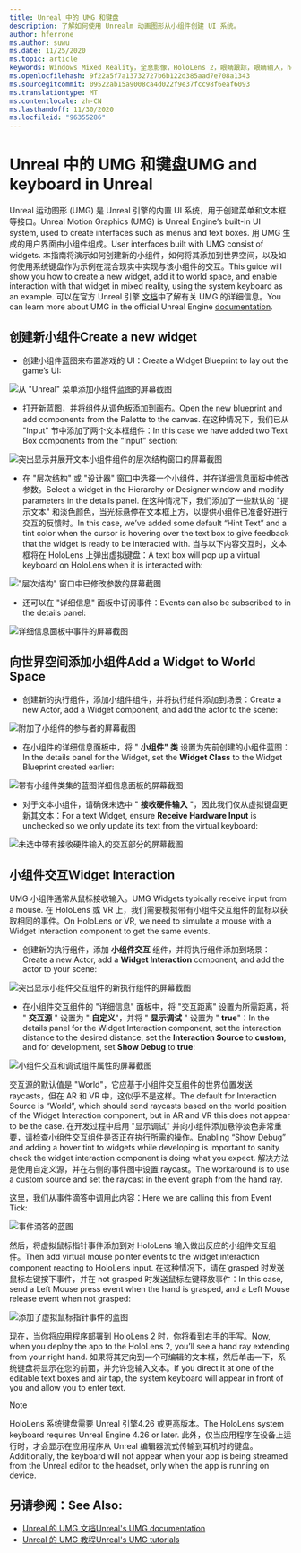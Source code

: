 ```yaml
---
title: Unreal 中的 UMG 和键盘
description: 了解如何使用 Unrealm 动画图形从小组件创建 UI 系统。
author: hferrone
ms.author: suwu
ms.date: 11/25/2020
ms.topic: article
keywords: Windows Mixed Reality，全息影像，HoloLens 2，眼睛跟踪，眼睛输入，head 装显示，Unreal 引擎，混合现实耳机，windows Mixed Reality 耳机，虚拟现实耳机，小组件，UI，UMG，Unreal 运动图形，Unreal 引擎，UE，UE4
ms.openlocfilehash: 9f22a5f7a13732727b6b122d385aad7e708a1343
ms.sourcegitcommit: 09522ab15a9008ca4d022f9e37fcc98f6eaf6093
ms.translationtype: MT
ms.contentlocale: zh-CN
ms.lasthandoff: 11/30/2020
ms.locfileid: "96355286"
---
```

# <a name="umg-and-keyboard-in-unreal"></a><span data-ttu-id="7aeae-104">Unreal 中的 UMG 和键盘</span><span class="sxs-lookup"><span data-stu-id="7aeae-104">UMG and keyboard in Unreal</span></span>

<span data-ttu-id="7aeae-105">Unreal 运动图形 (UMG) 是 Unreal 引擎的内置 UI 系统，用于创建菜单和文本框等接口。</span><span class="sxs-lookup"><span data-stu-id="7aeae-105">Unreal Motion Graphics (UMG) is Unreal Engine’s built-in UI system, used to create interfaces such as menus and text boxes.</span></span> <span data-ttu-id="7aeae-106">用 UMG 生成的用户界面由小组件组成。</span><span class="sxs-lookup"><span data-stu-id="7aeae-106">User interfaces built with UMG consist of widgets.</span></span> <span data-ttu-id="7aeae-107">本指南将演示如何创建新的小组件，如何将其添加到世界空间，以及如何使用系统键盘作为示例在混合现实中实现与该小组件的交互。</span><span class="sxs-lookup"><span data-stu-id="7aeae-107">This guide will show you how to create a new widget, add it to world space, and enable interaction with that widget in mixed reality, using the system keyboard as an example.</span></span> <span data-ttu-id="7aeae-108">可以在官方 Unreal 引擎 [文档](https://docs.unrealengine.com/en-US/Engine/UMG/index.html)中了解有关 UMG 的详细信息。</span><span class="sxs-lookup"><span data-stu-id="7aeae-108">You can learn more about UMG in the official Unreal Engine [documentation](https://docs.unrealengine.com/en-US/Engine/UMG/index.html).</span></span> 

## <a name="create-a-new-widget"></a><span data-ttu-id="7aeae-109">创建新小组件</span><span class="sxs-lookup"><span data-stu-id="7aeae-109">Create a new widget</span></span>

- <span data-ttu-id="7aeae-110">创建小组件蓝图来布置游戏的 UI：</span><span class="sxs-lookup"><span data-stu-id="7aeae-110">Create a Widget Blueprint to lay out the game’s UI:</span></span>

![从 "Unreal" 菜单添加小组件蓝图的屏幕截图](images/unreal-umg-img-01.png)

- <span data-ttu-id="7aeae-112">打开新蓝图，并将组件从调色板添加到画布。</span><span class="sxs-lookup"><span data-stu-id="7aeae-112">Open the new blueprint and add components from the Palette to the canvas.</span></span>  <span data-ttu-id="7aeae-113">在这种情况下，我们已从 "Input" 节中添加了两个文本框组件：</span><span class="sxs-lookup"><span data-stu-id="7aeae-113">In this case we have added two Text Box components from the “Input” section:</span></span>

![突出显示并展开文本小组件组件的层次结构窗口的屏幕截图](images/unreal-umg-img-02.png)

- <span data-ttu-id="7aeae-115">在 "层次结构" 或 "设计器" 窗口中选择一个小组件，并在详细信息面板中修改参数。</span><span class="sxs-lookup"><span data-stu-id="7aeae-115">Select a widget in the Hierarchy or Designer window and modify parameters in the details panel.</span></span>  <span data-ttu-id="7aeae-116">在这种情况下，我们添加了一些默认的 "提示文本" 和淡色颜色，当光标悬停在文本框上方，以提供小组件已准备好进行交互的反馈时。</span><span class="sxs-lookup"><span data-stu-id="7aeae-116">In this case, we’ve added some default “Hint Text” and a tint color when the cursor is hovering over the text box to give feedback that the widget is ready to be interacted with.</span></span>  <span data-ttu-id="7aeae-117">当与以下内容交互时，文本框将在 HoloLens 上弹出虚拟键盘：</span><span class="sxs-lookup"><span data-stu-id="7aeae-117">A text box will pop up a virtual keyboard on HoloLens when it is interacted with:</span></span>

!["层次结构" 窗口中已修改参数的屏幕截图](images/unreal-umg-img-03.png)

- <span data-ttu-id="7aeae-119">还可以在 "详细信息" 面板中订阅事件：</span><span class="sxs-lookup"><span data-stu-id="7aeae-119">Events can also be subscribed to in the details panel:</span></span>

![详细信息面板中事件的屏幕截图](images/unreal-umg-img-04.png)

## <a name="add-a-widget-to-world-space"></a><span data-ttu-id="7aeae-121">向世界空间添加小组件</span><span class="sxs-lookup"><span data-stu-id="7aeae-121">Add a Widget to World Space</span></span>

- <span data-ttu-id="7aeae-122">创建新的执行组件，添加小组件组件，并将执行组件添加到场景：</span><span class="sxs-lookup"><span data-stu-id="7aeae-122">Create a new Actor, add a Widget component, and add the actor to the scene:</span></span>

![附加了小组件的参与者的屏幕截图](images/unreal-umg-img-05.png)

- <span data-ttu-id="7aeae-124">在小组件的详细信息面板中，将 " **小组件" 类** 设置为先前创建的小组件蓝图：</span><span class="sxs-lookup"><span data-stu-id="7aeae-124">In the details panel for the Widget, set the **Widget Class** to the Widget Blueprint created earlier:</span></span>

![带有小组件类集的蓝图详细信息面板的屏幕截图](images/unreal-umg-img-06.png)

- <span data-ttu-id="7aeae-126">对于文本小组件，请确保未选中 " **接收硬件输入** "，因此我们仅从虚拟键盘更新其文本：</span><span class="sxs-lookup"><span data-stu-id="7aeae-126">For a text Widget, ensure **Receive Hardware Input** is unchecked so we only update its text from the virtual keyboard:</span></span>

![未选中带有接收硬件输入的交互部分的屏幕截图](images/unreal-umg-img-07.png)

## <a name="widget-interaction"></a><span data-ttu-id="7aeae-128">小组件交互</span><span class="sxs-lookup"><span data-stu-id="7aeae-128">Widget Interaction</span></span>

<span data-ttu-id="7aeae-129">UMG 小组件通常从鼠标接收输入。</span><span class="sxs-lookup"><span data-stu-id="7aeae-129">UMG Widgets typically receive input from a mouse.</span></span>  <span data-ttu-id="7aeae-130">在 HoloLens 或 VR 上，我们需要模拟带有小组件交互组件的鼠标以获取相同的事件。</span><span class="sxs-lookup"><span data-stu-id="7aeae-130">On HoloLens or VR, we need to simulate a mouse with a Widget Interaction component to get the same events.</span></span>

- <span data-ttu-id="7aeae-131">创建新的执行组件，添加 **小组件交互** 组件，并将执行组件添加到场景：</span><span class="sxs-lookup"><span data-stu-id="7aeae-131">Create a new Actor, add a **Widget Interaction** component, and add the actor to your scene:</span></span>

![突出显示小组件交互组件的新执行组件的屏幕截图](images/unreal-umg-img-08.png)

- <span data-ttu-id="7aeae-133">在小组件交互组件的 "详细信息" 面板中，将 "交互距离" 设置为所需距离，将 " **交互源** " 设置为 " **自定义**"，并将 " **显示调试** " 设置为 " **true**"：</span><span class="sxs-lookup"><span data-stu-id="7aeae-133">In the details panel for the Widget Interaction component, set the interaction distance to the desired distance, set the **Interaction Source** to **custom**, and for development, set **Show Debug** to **true**:</span></span>

![小组件交互和调试组件属性的屏幕截图](images/unreal-umg-img-09.png)

<span data-ttu-id="7aeae-135">交互源的默认值是 "World"，它应基于小组件交互组件的世界位置发送 raycasts，但在 AR 和 VR 中，这似乎不是这样。</span><span class="sxs-lookup"><span data-stu-id="7aeae-135">The default for Interaction Source is “World”, which should send raycasts based on the world position of the Widget Interaction component, but in AR and VR this does not appear to be the case.</span></span>  <span data-ttu-id="7aeae-136">在开发过程中启用 "显示调试" 并向小组件添加悬停淡色非常重要，请检查小组件交互组件是否正在执行所需的操作。</span><span class="sxs-lookup"><span data-stu-id="7aeae-136">Enabling “Show Debug” and adding a hover tint to widgets while developing is important to sanity check the widget interaction component is doing what you expect.</span></span>  <span data-ttu-id="7aeae-137">解决方法是使用自定义源，并在右侧的事件图中设置 raycast。</span><span class="sxs-lookup"><span data-stu-id="7aeae-137">The workaround is to use a custom source and set the raycast in the event graph from the hand ray.</span></span>  

<span data-ttu-id="7aeae-138">这里，我们从事件滴答中调用此内容：</span><span class="sxs-lookup"><span data-stu-id="7aeae-138">Here we are calling this from Event Tick:</span></span>

![事件滴答的蓝图](images/unreal-umg-img-10.png)

<span data-ttu-id="7aeae-140">然后，将虚拟鼠标指针事件添加到对 HoloLens 输入做出反应的小组件交互组件。</span><span class="sxs-lookup"><span data-stu-id="7aeae-140">Then add virtual mouse pointer events to the widget interaction component reacting to HoloLens input.</span></span>  <span data-ttu-id="7aeae-141">在这种情况下，请在 grasped 时发送鼠标左键按下事件，并在 not grasped 时发送鼠标左键释放事件：</span><span class="sxs-lookup"><span data-stu-id="7aeae-141">In this case, send a Left Mouse press event when the hand is grasped, and a Left Mouse release event when not grasped:</span></span>

![添加了虚拟鼠标指针事件的蓝图](images/unreal-umg-img-13.png)

<span data-ttu-id="7aeae-143">现在，当你将应用程序部署到 HoloLens 2 时，你将看到右手的手写。</span><span class="sxs-lookup"><span data-stu-id="7aeae-143">Now, when you deploy the app to the HoloLens 2, you’ll see a hand ray extending from your right hand.</span></span> <span data-ttu-id="7aeae-144">如果将其定向到一个可编辑的文本框，然后单击一下，系统键盘将显示在您的前面，并允许您输入文本。</span><span class="sxs-lookup"><span data-stu-id="7aeae-144">If you direct it at one of the editable text boxes and air tap, the system keyboard will appear in front of you and allow you to enter text.</span></span> 
 
> [!NOTE]
> <span data-ttu-id="7aeae-145">HoloLens 系统键盘需要 Unreal 引擎4.26 或更高版本。</span><span class="sxs-lookup"><span data-stu-id="7aeae-145">The HoloLens system keyboard requires Unreal Engine 4.26 or later.</span></span> <span data-ttu-id="7aeae-146">此外，仅当应用程序在设备上运行时，才会显示在应用程序从 Unreal 编辑器流式传输到耳机时的键盘。</span><span class="sxs-lookup"><span data-stu-id="7aeae-146">Additionally, the keyboard will not appear when your app is being streamed from the Unreal editor to the headset, only when the app is running on device.</span></span>

## <a name="see-also"></a><span data-ttu-id="7aeae-147">另请参阅：</span><span class="sxs-lookup"><span data-stu-id="7aeae-147">See Also:</span></span>
* [<span data-ttu-id="7aeae-148">Unreal 的 UMG 文档</span><span class="sxs-lookup"><span data-stu-id="7aeae-148">Unreal's UMG documentation</span></span>](https://docs.unrealengine.com/Engine/UMG/index.html)
* [<span data-ttu-id="7aeae-149">Unreal 的 UMG 教程</span><span class="sxs-lookup"><span data-stu-id="7aeae-149">Unreal's UMG tutorials</span></span>](https://docs.unrealengine.com/Programming/Tutorials/UMG/index.html)
